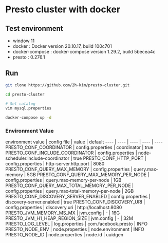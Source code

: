 # Presto cluster with docker

## Test environment
- window 11
- docker : Docker version 20.10.17, build 100c701
- docker-compose : docker-compose version 1.29.2, build 5becea4c
- presto : 0.276.1


## Run
```bash
git clone https://github.com/2h-kim/presto-cluster.git

cd presto-cluster

# Set catalog
vim mysql.properties

docker-compose up -d
```

### Environment Value

environment value | config file | value | default 
---- | ---- | ---- | ---- | ----
PRESTO_CONF_COORDINATOR | config.properties | coordinator | true
PRESTO_CONF_INCLUDE_COORDINATOR | config.properties | node-scheduler.include-coordinator | true
PRESTO_CONF_HTTP_PORT | config.properties | http-server.http.port | 8080
PRESTO_CONF_QUERY_MAX_MEMORY | config.properties | query.max-memory | 5GB
PRESTO_CONF_QUERY_MAX_MEMORY_PER_NODE | config.properties | query.max-memory-per-node | 1GB
PRESTO_CONF_QUERY_MAX_TOTAL_MEMORY_PER_NODE | config.properties | query.max-total-memory-per-node | 2GB
PRESTO_CONF_DISCOVERY_SERVER_ENABLED | config.properties | discovery-server.enabled | true
PRESTO_CONF_DISCOVERY_URI | config.properties | discovery.uri | http://localhost:8080
PRESTO_JVM_MEMORY_MS_MX | jvm.config | - | 16G
PRESTO_JVM_H1_HEAP_REGION_SIZE | jvm.config | - | 32M
PRESTO_LOG_LEVEL | log.properties | com.facebook.presto | INFO
PRESTO_NODE_ENV | node.properties | node.environment | INFO
PRESTO_NODE_ID | node.properties | node.id | uuidgen
